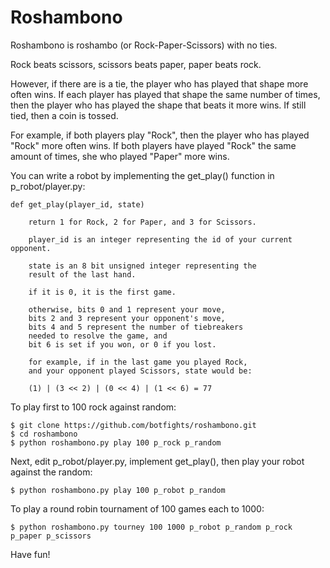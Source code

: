 Roshambono
==========

Roshambono is roshambo (or Rock-Paper-Scissors) with no ties.

Rock beats scissors, scissors beats paper, paper beats rock.

However, if there are is a tie, the player who has played that shape
more often wins. If each player has played that shape the same number 
of times, then the player who has played the shape that beats it more
wins. If still tied, then a coin is tossed.

For example, if both players play "Rock", then the player who
has played "Rock" more often wins. If both players have played 
"Rock" the same amount of times, she who played "Paper" more wins.

You can write a robot by implementing the get\_play() function in 
p\_robot/player.py:

    def get_play(player_id, state) 
        
        return 1 for Rock, 2 for Paper, and 3 for Scissors.
    
        player_id is an integer representing the id of your current opponent.

        state is an 8 bit unsigned integer representing the
        result of the last hand. 

        if it is 0, it is the first game. 

        otherwise, bits 0 and 1 represent your move,
        bits 2 and 3 represent your opponent's move, 
        bits 4 and 5 represent the number of tiebreakers
        needed to resolve the game, and 
        bit 6 is set if you won, or 0 if you lost.

        for example, if in the last game you played Rock,
        and your opponent played Scissors, state would be:

        (1) | (3 << 2) | (0 << 4) | (1 << 6) = 77

To play first to 100 rock against random:

    $ git clone https://github.com/botfights/roshambono.git
    $ cd roshambono
    $ python roshambono.py play 100 p_rock p_random

Next, edit p\_robot/player.py, implement get\_play(), then play your
robot against the random:

    $ python roshambono.py play 100 p_robot p_random

To play a round robin tournament of 100 games each to 1000:
    
    $ python roshambono.py tourney 100 1000 p_robot p_random p_rock p_paper p_scissors

Have fun!


